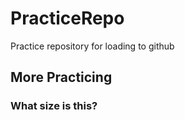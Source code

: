 # PracticeRepo
Practice repository for loading to github

## More Practicing

### What size is this?